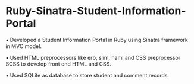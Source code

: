 # Ruby-Sinatra-Student-Information-Portal

•	Developed a Student Information Portal in Ruby using Sinatra framework in MVC model.

•	Used HTML preprocessors like erb, slim, haml and CSS preprocessor SCSS to develop front end HTML and CSS.

•	Used SQLite as database to store student and comment records.
